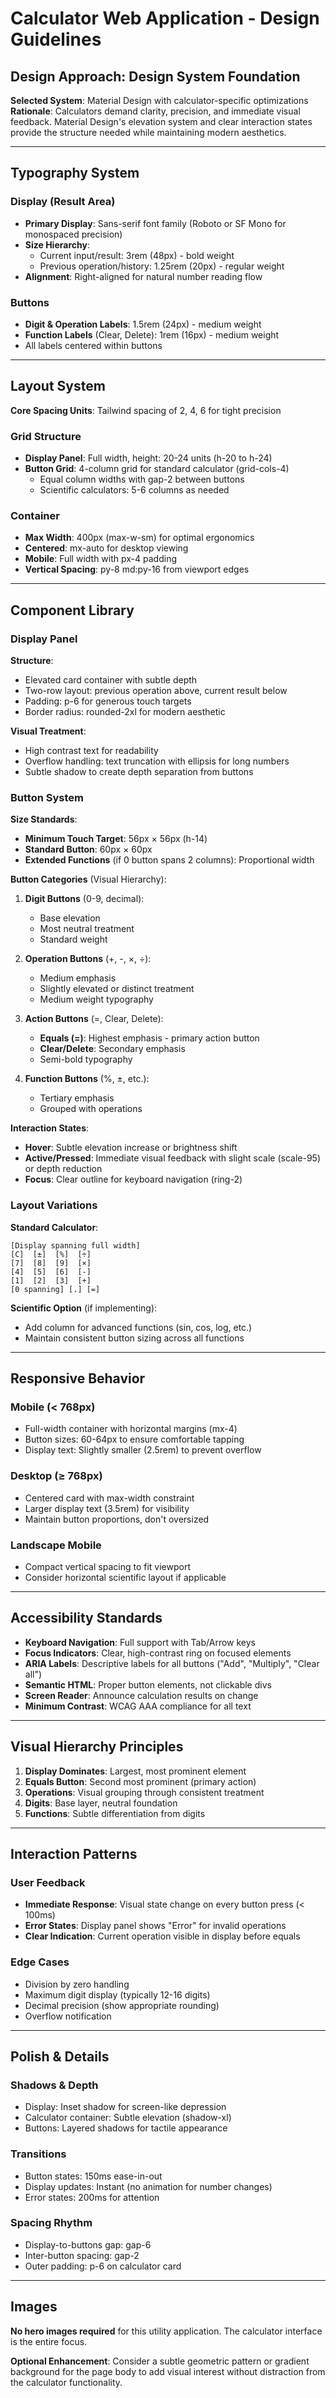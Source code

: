 # Calculator Web Application - Design Guidelines

## Design Approach: Design System Foundation

**Selected System**: Material Design with calculator-specific optimizations
**Rationale**: Calculators demand clarity, precision, and immediate visual feedback. Material Design's elevation system and clear interaction states provide the structure needed while maintaining modern aesthetics.

---

## Typography System

### Display (Result Area)
- **Primary Display**: Sans-serif font family (Roboto or SF Mono for monospaced precision)
- **Size Hierarchy**: 
  - Current input/result: 3rem (48px) - bold weight
  - Previous operation/history: 1.25rem (20px) - regular weight
- **Alignment**: Right-aligned for natural number reading flow

### Buttons
- **Digit & Operation Labels**: 1.5rem (24px) - medium weight
- **Function Labels** (Clear, Delete): 1rem (16px) - medium weight
- All labels centered within buttons

---

## Layout System

**Core Spacing Units**: Tailwind spacing of 2, 4, 6 for tight precision

### Grid Structure
- **Display Panel**: Full width, height: 20-24 units (h-20 to h-24)
- **Button Grid**: 4-column grid for standard calculator (grid-cols-4)
  - Equal column widths with gap-2 between buttons
  - Scientific calculators: 5-6 columns as needed

### Container
- **Max Width**: 400px (max-w-sm) for optimal ergonomics
- **Centered**: mx-auto for desktop viewing
- **Mobile**: Full width with px-4 padding
- **Vertical Spacing**: py-8 md:py-16 from viewport edges

---

## Component Library

### Display Panel
**Structure**:
- Elevated card container with subtle depth
- Two-row layout: previous operation above, current result below
- Padding: p-6 for generous touch targets
- Border radius: rounded-2xl for modern aesthetic

**Visual Treatment**:
- High contrast text for readability
- Overflow handling: text truncation with ellipsis for long numbers
- Subtle shadow to create depth separation from buttons

### Button System

**Size Standards**:
- **Minimum Touch Target**: 56px × 56px (h-14)
- **Standard Button**: 60px × 60px 
- **Extended Functions** (if 0 button spans 2 columns): Proportional width

**Button Categories** (Visual Hierarchy):

1. **Digit Buttons** (0-9, decimal):
   - Base elevation
   - Most neutral treatment
   - Standard weight

2. **Operation Buttons** (+, -, ×, ÷):
   - Medium emphasis
   - Slightly elevated or distinct treatment
   - Medium weight typography

3. **Action Buttons** (=, Clear, Delete):
   - **Equals (=)**: Highest emphasis - primary action button
   - **Clear/Delete**: Secondary emphasis
   - Semi-bold typography

4. **Function Buttons** (%, ±, etc.):
   - Tertiary emphasis
   - Grouped with operations

**Interaction States**:
- **Hover**: Subtle elevation increase or brightness shift
- **Active/Pressed**: Immediate visual feedback with slight scale (scale-95) or depth reduction
- **Focus**: Clear outline for keyboard navigation (ring-2)

### Layout Variations

**Standard Calculator**:
```
[Display spanning full width]
[C]  [±]  [%]  [÷]
[7]  [8]  [9]  [×]
[4]  [5]  [6]  [-]
[1]  [2]  [3]  [+]
[0 spanning] [.] [=]
```

**Scientific Option** (if implementing):
- Add column for advanced functions (sin, cos, log, etc.)
- Maintain consistent button sizing across all functions

---

## Responsive Behavior

### Mobile (< 768px)
- Full-width container with horizontal margins (mx-4)
- Button sizes: 60-64px to ensure comfortable tapping
- Display text: Slightly smaller (2.5rem) to prevent overflow

### Desktop (≥ 768px)
- Centered card with max-width constraint
- Larger display text (3.5rem) for visibility
- Maintain button proportions, don't oversized

### Landscape Mobile
- Compact vertical spacing to fit viewport
- Consider horizontal scientific layout if applicable

---

## Accessibility Standards

- **Keyboard Navigation**: Full support with Tab/Arrow keys
- **Focus Indicators**: Clear, high-contrast ring on focused elements
- **ARIA Labels**: Descriptive labels for all buttons ("Add", "Multiply", "Clear all")
- **Semantic HTML**: Proper button elements, not clickable divs
- **Screen Reader**: Announce calculation results on change
- **Minimum Contrast**: WCAG AAA compliance for all text

---

## Visual Hierarchy Principles

1. **Display Dominates**: Largest, most prominent element
2. **Equals Button**: Second most prominent (primary action)
3. **Operations**: Visual grouping through consistent treatment
4. **Digits**: Base layer, neutral foundation
5. **Functions**: Subtle differentiation from digits

---

## Interaction Patterns

### User Feedback
- **Immediate Response**: Visual state change on every button press (< 100ms)
- **Error States**: Display panel shows "Error" for invalid operations
- **Clear Indication**: Current operation visible in display before equals

### Edge Cases
- Division by zero handling
- Maximum digit display (typically 12-16 digits)
- Decimal precision (show appropriate rounding)
- Overflow notification

---

## Polish & Details

### Shadows & Depth
- Display: Inset shadow for screen-like depression
- Calculator container: Subtle elevation (shadow-xl)
- Buttons: Layered shadows for tactile appearance

### Transitions
- Button states: 150ms ease-in-out
- Display updates: Instant (no animation for number changes)
- Error states: 200ms for attention

### Spacing Rhythm
- Display-to-buttons gap: gap-6
- Inter-button spacing: gap-2
- Outer padding: p-6 on calculator card

---

## Images

**No hero images required** for this utility application. The calculator interface is the entire focus.

**Optional Enhancement**: Consider a subtle geometric pattern or gradient background for the page body to add visual interest without distraction from the calculator functionality.
